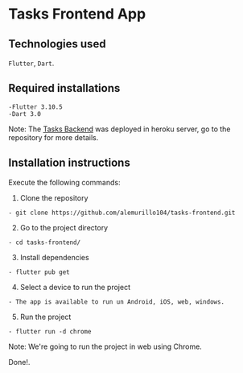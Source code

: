 # Tasks Frontend App

## Technologies used

`Flutter`, `Dart`.

## Required installations
```
-Flutter 3.10.5
-Dart 3.0
```
Note: The [Tasks Backend](https://github.com/alemurillo104/tasks-backend) was deployed in heroku server, go to the repository for more details.

## Installation instructions

Execute the following commands:

1. Clone the repository 
```
- git clone https://github.com/alemurillo104/tasks-frontend.git
```
2. Go to the project directory
```
- cd tasks-frontend/
```
3. Install dependencies
```
- flutter pub get
```
4. Select a device to run the project
```
- The app is available to run un Android, iOS, web, windows.
```
5. Run the project
```
- flutter run -d chrome
```
Note: We're going to run the project in web using Chrome.

Done!.
